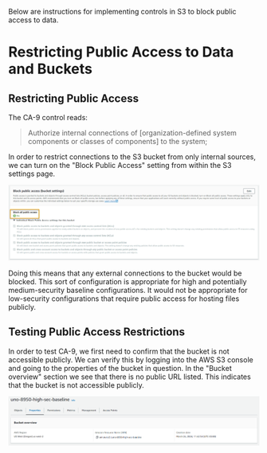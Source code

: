 Below are instructions for implementing controls in S3 to block public access to data. 

# Restricting Public Access to Data and Buckets
## Restricting Public Access
The CA-9 control reads: 
> Authorize internal connections of [organization-defined system components or classes of components] to the system;

In order to restrict connections to the S3 bucket from only internal sources, we can turn on the "Block Public Access" setting from within the S3 settings page. 

![AWS S3 Setting for Block Public Access](images/CA-9_BlockPublicAccess.png)

Doing this means that any external connections to the bucket would be blocked. This sort of configuration is appropriate for high and potentially medium-security baseline configurations. It would not be appropriate for low-security configurations that require public access for hosting files publicly. 

## Testing Public Access Restrictions
In order to test CA-9, we first need to confirm that the bucket is not accessible publicly. We can verify this by logging into the AWS S3 console and going to the properties of the bucket in question. In the "Bucket overview" section we see that there is no public URL listed. This indicates that the bucket is not accessible publicly. 

![AWS S3 Setting Showing No Public URL](images/CA-9_NoPublicAccess.png)
